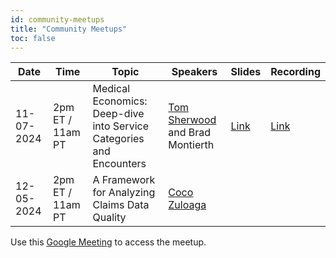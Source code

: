 ```yaml
---
id: community-meetups
title: "Community Meetups"
toc: false
---
```


| Date       | Time          | Topic                                                          | Speakers                                                                 | Slides | Recording |
|------------|---------------|----------------------------------------------------------------|--------------------------------------------------------------------------|--------|-----------|
| 11-07-2024 | 2pm ET / 11am PT | Medical Economics: Deep-dive into Service Categories and Encounters | [Tom Sherwood](https://www.linkedin.com/in/sherwoodtom/) and Brad Montierth | [Link](https://docs.google.com/presentation/d/1v5H0B44QKYbBA9vCKKLxCtU6AQuRzqHSP9mTbi31wEQ/edit?usp=sharing)       | [Link](https://youtu.be/Yza5z9lVfCs?si=VNBbMziqp_dLVRis)          |
| 12-05-2024 | 2pm ET / 11am PT | A Framework for Analyzing Claims Data Quality                   | [Coco Zuloaga](https://www.linkedin.com/in/jorge-zuloaga/)               |        |           |

Use this [Google Meeting](https://meet.google.com/rju-cwfh-dyp) to access the meetup.
